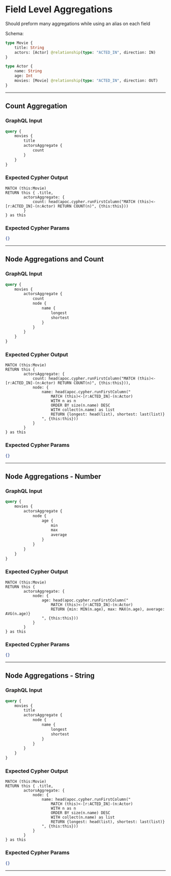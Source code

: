 # Field Level Aggregations

Should preform many aggregations while using an alias on each field

Schema:

```graphql
type Movie {
    title: String
    actors: [Actor] @relationship(type: "ACTED_IN", direction: IN)
}

type Actor {
    name: String
    age: Int
    movies: [Movie] @relationship(type: "ACTED_IN", direction: OUT)
}
```

---

## Count Aggregation

### GraphQL Input

```graphql
query {
    movies {
        title
        actorsAggregate {
            count
        }
    }
}
```

### Expected Cypher Output

```cypher
MATCH (this:Movie)
RETURN this { .title,
        actorsAggregate: {
            count: head(apoc.cypher.runFirstColumn("MATCH (this)<-[r:ACTED_IN]-(n:Actor) RETURN COUNT(n)", {this:this}))
        }
} as this
```

### Expected Cypher Params

```json
{}
```

---

## Node Aggregations and Count

### GraphQL Input

```graphql
query {
    movies {
        actorsAggregate {
            count
            node {
                name {
                    longest
                    shortest
                }
            }
        }
    }
}
```

### Expected Cypher Output

```cypher
MATCH (this:Movie)
RETURN this {
        actorsAggregate: {
            count: head(apoc.cypher.runFirstColumn("MATCH (this)<-[r:ACTED_IN]-(n:Actor) RETURN COUNT(n)", {this:this})),
            node: {
                name: head(apoc.cypher.runFirstColumn("
                    MATCH (this)<-[r:ACTED_IN]-(n:Actor)
                    WITH n as n
                    ORDER BY size(n.name) DESC
                    WITH collect(n.name) as list
                    RETURN {longest: head(list), shortest: last(list)}
                ", {this:this}))
            }
        }
} as this
```

### Expected Cypher Params

```json
{}
```

---

## Node Aggregations - Number

### GraphQL Input

```graphql
query {
    movies {
        actorsAggregate {
            node {
                age {
                    min
                    max
                    average
                }
            }
        }
    }
}
```

### Expected Cypher Output

```cypher
MATCH (this:Movie)
RETURN this {
        actorsAggregate: {
            node: {
                age: head(apoc.cypher.runFirstColumn("
                    MATCH (this)<-[r:ACTED_IN]-(n:Actor)
                    RETURN {min: MIN(n.age), max: MAX(n.age), average: AVG(n.age)}
                ", {this:this}))
            }
        }
} as this
```

### Expected Cypher Params

```json
{}
```

---

## Node Aggregations - String

### GraphQL Input

```graphql
query {
    movies {
        title
        actorsAggregate {
            node {
                name {
                    longest
                    shortest
                }
            }
        }
    }
}
```

### Expected Cypher Output

```cypher
MATCH (this:Movie)
RETURN this { .title,
        actorsAggregate: {
            node: {
                name: head(apoc.cypher.runFirstColumn("
                    MATCH (this)<-[r:ACTED_IN]-(n:Actor)
                    WITH n as n
                    ORDER BY size(n.name) DESC
                    WITH collect(n.name) as list
                    RETURN {longest: head(list), shortest: last(list)}
                ", {this:this}))
            }
        }
} as this
```

### Expected Cypher Params

```json
{}
```

---
